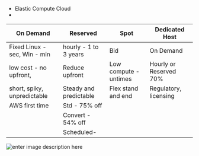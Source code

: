  - Elastic Compute Cloud
 - 
 |On Demand		|Reserved		| 		Spot | Dedicated Host |
|-------------------------------|-----------------------------|--|--|
| Fixed Linux - sec, Win - min |hourly - 1 to 3 years  | Bid| On Demand  |
| low cost - no upfront,  |  Reduce upfront| Low compute - untimes | Hourly or Reserved 70%  |
| short, spiky, unpredictable  | Steady and predictable|Flex stand and end | Regulatory, licensing |
| AWS first time  | Std - 75% off| |  |
| | Convert - 54% off| |  |
|  | Scheduled- | |  |


![enter image description here](https://lh3.googleusercontent.com/Cyp_2bAF5ga4CzqmKFFit7ahGFnZzvPu9EbNc4XId1ZqClwQSFS4YNrDENdCtn2iQk3IF2YmDg "EC2 Types")
<!--stackedit_data:
eyJoaXN0b3J5IjpbLTE4NjI4MjQ2ODIsMjc4MzE1ODc5LC0xMT
I4MTA4NV19
-->